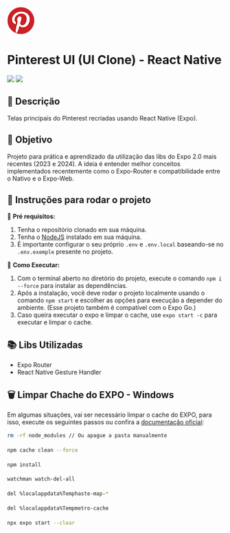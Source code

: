 ![](.github/assets/images/logo.png)

# Pinterest UI (UI Clone) - React Native
[![](https://img.shields.io/badge/View-Em%20Desenvolvimento-red)]() 
[![](https://img.shields.io/badge/version-1.0.0-yellow)](#)

## 📝 Descrição

Telas principais do Pinterest recriadas usando React Native (Expo).

## 🚀 Objetivo

Projeto para prática e aprendizado da utilização das libs do Expo 2.0 mais recentes (2023 e 2024). A ideia é entender melhor conceitos implementados recentemente como o Expo-Router e compatibilidade entre o Nativo e o Expo-Web.


## 🔎 Instruções para rodar o projeto
📌 **Pré requisitos:**
1. Tenha o repositório clonado em sua máquina.
2. Tenha o [NodeJS](https://nodejs.org/) instalado em sua máquina.
3. É importante configurar o seu próprio `.env` e `.env.local` baseando-se no `.env.exemple` presente no projeto.

🚩 **Como Executar:**
1. Com o terminal aberto no diretório do projeto, execute o comando `npm i --force` para instalar as dependências.
2. Após a instalação, você deve rodar o projeto localmente usando o comando `npm start` e escolher as opções para execução a depender do ambiente. (Esse projeto também é compatível com o Expo Go.)
3. Caso queira executar o expo e limpar o cache, use `expo start -c` para executar e limpar o cache.


## 📚 Libs Utilizadas

- Expo Router
- React Native Gesture Handler

## 🗑️ Limpar Chache do EXPO - Windows
Em algumas situações, vai ser necessário limpar o cache do EXPO, para isso, execute os seguintes passos ou confira a [documentação oficial](https://docs.expo.dev/troubleshooting/clear-cache-windows/):

```bash
rm -rf node_modules // Ou apague a pasta manualmente

npm cache clean --force

npm install

watchman watch-del-all

del %localappdata%Temphaste-map-*

del %localappdata%Tempmetro-cache

npx expo start --clear
```

